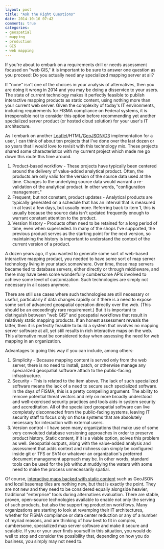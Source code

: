```yaml
---
layout: post
title: "Ask the Right Questions"
date: 2014-10-10 07:42
comments: true
categories: 
- geospatial
- mapping
- production
- GIS
- web mapping
---
```

If you're about to embark on a requirements drill or needs assessment focused on "web GIS," it is important to be sure to answer one question as you proceed: Do you actually need any specialized mapping server at all?

If "none" isn't one of the choices in your analysis of alternatives, then you are doing it wrong in 2014 and you may be doing a disservice to your users. The state of current technology makes it perfectly feasible to publish interactive mapping products as static content, using nothing more than your current web server. Given the complexity of today's IT environments, including requirements for FISMA compliance on Federal systems, it is irresponsible not to consider this option before recommending yet another specialized server product (or hosted cloud solution) for your user's IT architecture.

<!--more-->

As I embark on another [Leaflet](http://leafletjs.com/)/HTML/[GeoJSON](http://geojson.org/)/[D3](http://d3js.org/) implementation for a user, I can think of about ten projects that I've done over the last dozen or so years that I would love to revisit with this technology mix. These projects shared some characteristics with my current project which made me go down this route this time around.

1.	Product-based workflow - These projects have typically been centered around the delivery of value-added analytical product. Often, the products are only valid for the version of the source data used at the time. Changes to the underlying source data would warrant a re-validation of the analytical product. In other words, "configuration management."
2.	Frequent, but not constant, product updates - Analytical products are typically generated on a schedule that has an interval that is measured in at least a few days, but usually more. Referring back to item 1, this is usually because the source data isn't updated frequently enough to warrant constant attention to the product.
3.	Version history - Products often need to be retained for a long period of time, even when superseded. In many of the shops I've supported, the previous product serves as the starting point for the next version, so maintaining the history is important to understand the context of the current version of a product.

A dozen years ago, if you wanted to generate some sort of web-based interactive mapping product, you needed to have some sort of map server technology living in your stack somewhere. Over time, those map servers became tied to database servers, either directly or through middleware, and there may have been some wonderfully cumbersome APIs involved to achieve some level of customization. Such technologies are simply not necessary in all cases anymore.

There are still use cases where such technologies are still necessary or useful, particularly if data changes rapidly or if there is a need to expose some sort of advanced geospatial operation directly over the web. (This should be an exceedingly rare requirement.) But it is important to distinguish between "web GIS" and geospatial workflows that result in relatively static mapping products. If an honest assessment reveals the latter, then it is perfectly feasible to build a system that involves no mapping server software at all, yet still results in rich interactive maps on the web. This alternative must be considered today when assessing the need for web mapping in an organization.

Advantages to going this way if you can include, among others:

1.	Simplicity - Because mapping content is served only from the web server, there is no need to install, patch, or otherwise manage any specialized geospatial software attach to the public-facing infrastructure.
2.	Security - This is related to the item above. The lack of such specialized software means the lack of a need to secure such specialized software. In the days of FISMA, this is a pretty compelling argument. The ability to remove potential threat vectors and rely on more broadly understood and well-exercised security practices and tools aids in system security and accreditation. All of the specialized geospatial software can live completely disconnected from the public-facing systems, leaving IT security staff to focus only on those systems that are absolutely necessary for interaction with external users.
3.	Version control - I have seen many organizations that make use of some very convoluted database versioning approaches in order to preserve product history. Static content, if it is a viable option, solves this problem as well. Geospatial outputs, along with the value-added analysis and assessment that adds context and richness can simply be configured inside git or TFS or SVN or whatever an organization's preferred document management approach may be. In other words, standard tools can be used for the job without muddying the waters with some need to make the process unnecessarily spatial.

Of course, [interactive maps backed with static content](http://blog.geomusings.com/assets/demos/govwin/) such as GeoJSON and local basemap tiles are nothing new, but that is exactly the point. They are not new and they need to be considered equally alongside heavier, traditional "enterprise" tools during alternatives evaluation. There are stable, proven, open-source technologies available to enable not only the serving of such products, but also the supporting production workflows. Many organizations are starting to look at revamping their IT architectures, whether for FISMA compliance or data center reduction or any of a number of myriad reasons, and are thinking of how best to fit in complex, cumbersome, specialized map server software and make it secure and scalable. If you or your user finds yourself in this situation, you would do well to stop and consider the possibility that, depending on how you do business, you simply may not need to.
